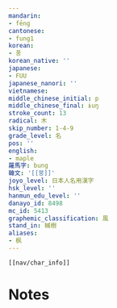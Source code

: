 ```yaml
---
mandarin:
- fēng
cantonese:
- fung1
korean:
- 풍
korean_native: ''
japanese:
- FUU
japanese_nanori: ''
vietnamese:
middle_chinese_initial: p
middle_chinese_final: ɨuŋ
stroke_count: 13
radical: 木
skip_number: 1-4-9
grade_level: 名
pos: ''
english:
- maple
羅馬字: bung
韓文: '[[붕]]'
joyo_level: 日本人名用漢字
hsk_level: ''
hanmun_edu_level: ''
danayo_id: 8498
mc_id: 5413
graphemic_classification: 風
stand_in: 槭樹
aliases:
- 枫
---
```

```meta-bind-embed
[[nav/char_info]]
```

# Notes
